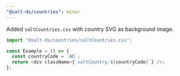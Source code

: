 ```yaml
---
"@salt-ds/countries": minor
---
```


Added `saltCountries.css` with country SVG as background image.

```js
import "@salt-ds/countries/saltCountries.css";

const Example = () => {
  const countryCode = `AD`;
  return <div className={`saltCountry-${countryCode}`} />;
};
```
